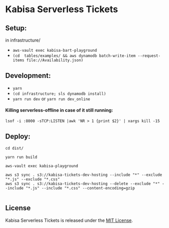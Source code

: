 # Kabisa Serverless Tickets

## Setup:
in infrastructure/

- `aws-vault exec kabisa-bart-playground`
- `(cd  tables/examples/ && aws dynamodb batch-write-item --request-items file://Availability.json)`


## Development:
- `yarn`
- `(cd infrastructure; sls dynamodb install)`
- `yarn run dev`
or
`yarn run dev_online`

#### Killing serverless-offline in case of it still running:
`lsof -i :8000 -sTCP:LISTEN |awk 'NR > 1 {print $2}' | xargs kill -15`

## Deploy:
```
cd dist/

yarn run build

aws-vault exec kabisa-playground

aws s3 sync . s3://kabisa-tickets-dev-hosting --include "*" --exclude "*.js" --exclude "*.css"
aws s3 sync . s3://kabisa-tickets-dev-hosting --delete --exclude "*" --include "*.js" --include "*.css" --content-encoding=gzip


```

## License

Kabisa Serverless Tickets is released under the [MIT License](LICENSE).